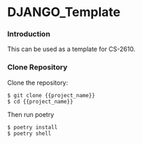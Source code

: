 # DJANGO_Template

### Introduction

This can be used as a template for CS-2610.

### Clone Repository

Clone the repository:

    $ git clone {{project_name}}
    $ cd {{project_name}}
    
Then run poetry

    $ poetry install
    $ poetry shell
    
